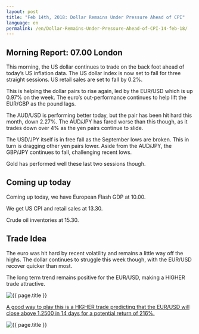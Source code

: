 ```yaml
---
layout: post
title: "Feb 14th, 2018: Dollar Remains Under Pressure Ahead of CPI"
language: en
permalink: /en/Dollar-Remains-Under-Pressure-Ahead-of-CPI-14-feb-18/
---
```

## Morning Report: 07.00 London

This morning, the US dollar continues to trade on the back foot ahead of today’s US inflation data. The US dollar index is now set to fall for three straight sessions. US retail sales are set to fall by 0.2%. 

This is helping the dollar pairs to rise again, led by the EUR/USD which is up 0.97% on the week. The euro’s out-performance continues to help lift the EUR/GBP as the pound lags. 

The AUD/USD is performing better today, but the pair has been hit hard this month, down 2.27%. The AUD/JPY has fared worse than this though, as it trades down over 4% as the yen pairs continue to slide. 

The USD/JPY itself is in free fall as the September lows are broken. This in turn is dragging other yen pairs lower. Aside from the AUD/JPY, the GBP/JPY continues to fall, challenging recent lows. 

Gold has performed well these last two sessions though.

## Coming up today 

Coming up today, we have European Flash GDP at 10.00. 

We get US CPI and retail sales at 13.30. 

Crude oil inventories at 15.30. 

## Trade Idea

The euro was hit hard by recent volatility and remains a little way off the highs. The dollar continues to struggle this week though, with the EUR/USD recover quicker than most. 

The long term trend remains positive for the EUR/USD, making a HIGHER trade attractive.

<img class="post-image" src="{{ site.url }}/images/feb-18/2018-02-14_07-26-37.jpg" alt="{{ page.title }}" title="{{ page.title }}">

<a href="%LINK%%?currency=GBP&market=forex&underlying=frxEURUSD&formname=higherlower&duration_amount=14&duration_units=d&expiry_type=duration&amount=10&amount_type=payout&barrier=1.2500" target="_blank">A good way to play this is a HIGHER trade predicting that the EUR/USD will close above 1.2500 in 14 days for a potential return of 216%.</a>

<img class="post-image" src="{{ site.url }}/images/feb-18/2018-02-14_07-31-19.jpg" alt="{{ page.title }}" title="{{ page.title }}">
